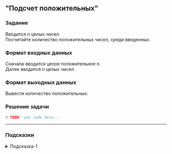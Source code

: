 ## "Подсчет положительных"

### Задание

Вводится n целых чисел. \
Посчитайте количество положительных чисел, среди введенных.

### Формат входных данных

Сначала вводится целое положительное n. \
Далее вводится n целых чисел.

### Формат выходных данных

Вывести количество положительных.

### Решение задачи

```python
# TODO: you code here...
```

---

### Подсказки


<details>
<summary>Подсказка-1</summary>
Воспользуйтесь заготовкой кода, дописав недостающие строки:

```javascript
let n = Number(prompt("n:"));
let i = 0;
let num_positive = 0;  // Счетчик положительных чисел
while (i < n){
    number = Number(prompt("number:"));  // Запрашиваем числа
    ...
    ...
    // TODO: you code here...
    i++;
}
console.log("Было введено" + num_positive + "положительных чисел");
```
</details>

